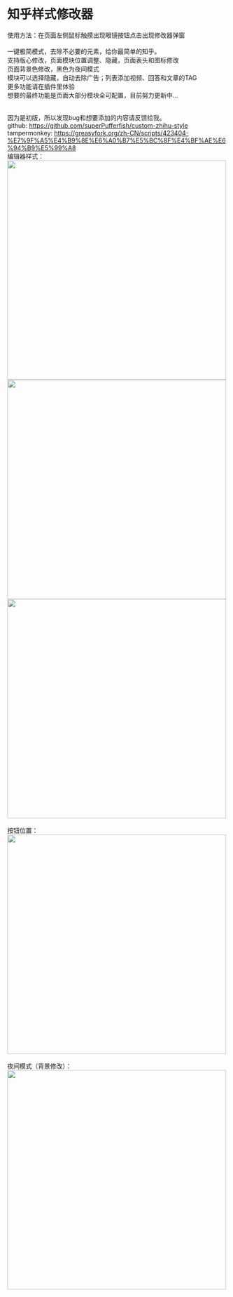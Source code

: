 # 知乎样式修改器
使用方法：在页面左侧鼠标触摸出现眼镜按钮点击出现修改器弹窗<br/>
<br/>
一键极简模式，去除不必要的元素，给你最简单的知乎。<br/>
支持版心修改，页面模块位置调整、隐藏，页面表头和图标修改<br/>
页面背景色修改，黑色为夜间模式<br/>
模块可以选择隐藏，自动去除广告；列表添加视频、回答和文章的TAG<br/>
更多功能请在插件里体验<br/>
想要的最终功能是页面大部分模块全可配置，目前努力更新中...<br/>

<br/>
因为是初版，所以发现bug和想要添加的内容请反馈给我。
<br/>
github: <a href="https://github.com/superPufferfish/custom-zhihu-style" target="_blank">https://github.com/superPufferfish/custom-zhihu-style</a><br/>
tampermonkey: <a href="https://greasyfork.org/zh-CN/scripts/423404-%E7%9F%A5%E4%B9%8E%E6%A0%B7%E5%BC%8F%E4%BF%AE%E6%94%B9%E5%99%A8" target="_blank">https://greasyfork.org/zh-CN/scripts/423404-%E7%9F%A5%E4%B9%8E%E6%A0%B7%E5%BC%8F%E4%BF%AE%E6%94%B9%E5%99%A8</a><br/>
编辑器样式：<br/>
<img width="500" src="https://github.com/superPufferfish/custom-zhihu-style/blob/main/image/1.jpg">
<img width="500" src="https://github.com/superPufferfish/custom-zhihu-style/blob/main/image/2.jpg">
<img width="500" src="https://github.com/superPufferfish/custom-zhihu-style/blob/main/image/3.jpg">
<br/>
<br/>
按钮位置：<br/>
<img width="500" src="https://github.com/superPufferfish/custom-zhihu-style/blob/main/image/4.jpg">
<br/>
<br/>
夜间模式（背景修改）：<br/>
<img width="500" src="https://github.com/superPufferfish/custom-zhihu-style/blob/main/image/5.jpg">
